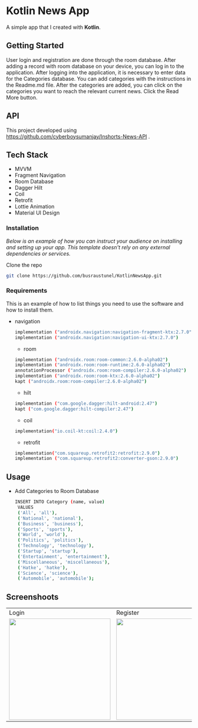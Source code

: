 # Kotlin News App

A simple app that I created with **Kotlin**.

## Getting Started

User login and registration are done through the room database. After adding a record with room database on your device, you can log in to the application. After logging into the application, it is necessary to enter data for the Categories database. You can add categories with the instructions in the Readme.md file. After the categories are added, you can click on the categories you want to reach the relevant current news. Click the Read More button.

## API

This project developed using https://github.com/cyberboysumanjay/Inshorts-News-API .

## Tech Stack

- MVVM
- Fragment Navigation
- Room Database
- Dagger Hilt
- Coil
- Retrofit
- Lottie Animation
- Material UI Design

### Installation

_Below is an example of how you can instruct your audience on installing and setting up your app. This template doesn't rely on any external dependencies or services._

Clone the repo
   ```sh
   git clone https://github.com/busraustunel/KotlinNewsApp.git
   ```

### Requirements

This is an example of how to list things you need to use the software and how to install them.
* navigation
  ```sh
  implementation ("androidx.navigation:navigation-fragment-ktx:2.7.0")
  implementation ("androidx.navigation:navigation-ui-ktx:2.7.0")
  ```

  * room
  ```sh
  implementation ("androidx.room:room-common:2.6.0-alpha02")
  implementation ("androidx.room:room-runtime:2.6.0-alpha02")
  annotationProcessor ("androidx.room:room-compiler:2.6.0-alpha02")
  implementation ("androidx.room:room-ktx:2.6.0-alpha02")
  kapt ("androidx.room:room-compiler:2.6.0-alpha02")
  ```

  * hilt
  ```sh
  implementation ("com.google.dagger:hilt-android:2.47")
  kapt ("com.google.dagger:hilt-compiler:2.47")
  ```

  * coil
  ```sh
  implementation("io.coil-kt:coil:2.4.0")
  ```

   * retrofit
  ```sh
  implementation("com.squareup.retrofit2:retrofit:2.9.0")
  implementation ("com.squareup.retrofit2:converter-gson:2.9.0")
  ```

## Usage

- Add Categories to Room Database
   ```sh
   INSERT INTO Category (name, value)
    VALUES
    ('All', 'all'),
    ('National', 'national'),
    ('Business', 'business'),
    ('Sports', 'sports'),
    ('World', 'world'),
    ('Politics', 'politics'),
    ('Technology', 'technology'),
    ('Startup', 'startup'),
    ('Entertainment', 'entertainment'),
    ('Miscellaneous', 'miscellaneous'),
    ('Hatke', 'hatke'),
    ('Science', 'science'),
    ('Automobile', 'automobile');
    ```

## Screenshoots

<table>
  <tr>
    <td>Login</td>
     <td>Register</td>
     <td>Categories</td>
     <td>News</td>
     <td>Read More</td>
  <tr>
    <td><img src="https://github.com/busraustunel/KotlinNewsApp/app/src/main/res" width="275" ></td>
    <td><img src="https://github.com/GozdeAykent/RandomCalculator/assets/77548014/634fee98-65f5-403e-8b10-1083de18e2dd" width="275" ></td>
    <td><img src="https://github.com/GozdeAykent/RandomCalculator/assets/77548014/3a529169-86a9-454e-8528-2090464d49f7" width="275"></td>
     <td><img src="https://github.com/GozdeAykent/RandomCalculator/assets/77548014/634fee98-65f5-403e-8b10-1083de18e2dd" width="275" ></td>
    <td><img src="https://github.com/GozdeAykent/RandomCalculator/assets/77548014/3a529169-86a9-454e-8528-2090464d49f7" width="275"></td>
 </table>





